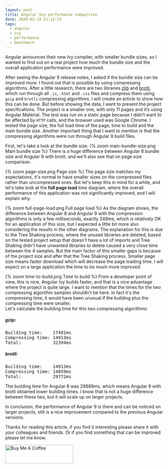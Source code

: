 ```yaml
---
layout: post
title: Angular Ivy performance comparison
date: 2020-02-19 21:12:13
tags:
  - angular
  - ivy
  - performance
  - benchmark
---
```


Angular announces their new Ivy compiler, with smaller bundle sizes, so I wanted to find out on a real project how much the bundle size and the overall application performance were improved.

After seeing the Angular 9 release notes, I asked if the bundle size can be improved more. I found out that is possible by using compressing algorithms. After a little research, there are two libraries [zlib](https://www.npmjs.com/package/zlib) and [brotli](https://www.npmjs.com/package/brotli), which run through all `.js`, `.html` and `.css` files and compress them using `gzip` and `brotli` compressing algorithms. I will create an article to show how this can be done.
But before showing the data, I want to present the project specifications. The project is a smaller one, with only 11 pages and it’s using Angular Material.
The test was run on a static page because I didn’t want to be affected by `HTTP` calls, and the browser used was Google Chrome. I tested the page size, the full load time of the page, time to build and the main bundle size. Another important thing that I want to mention is that the compressing algorithms were run through Angular 9 build files.

First, let's take a look at the bundle size.
{% zoom main-bundle-size.png Main bundle size %}
There is a huge difference between Angular 8 bundle size and Angular 9 with brotli, and we'll also see that on page size comparison.

{% zoom page-size.png Page size %}
The page size matches my expectations, it's normal to have smaller sizes on the compressed files rather than uncompressed ones.
But let's keep this in mind for a while, and let's take look at the **full page load** time diagram, where the overall performance of this application was not significantly improved, and I will explain why.

{% zoom full-page-load.png Full page load %}
As the diagram shows, the difference between Angular 8 and Angular 9 with the compression algorithms is only a few milliseconds, exactly 249ms, which is relatively OK for an application of this size, but I expected a little bit more also considering the results in the other diagrams.
The explanation for this is due to the Tree Shaking process, where the unused libraries are deleted, based on the tested project setup that doesn't have a lot of imports and Tree Shaking didn't have unwanted libraries to delete caused a very close time between the 4 samples. But the main factor of this smaller gaps is because of the project size and after that the Tree Shaking process.
Smaller page size means faster download which will decrease the page loading time. I will expect on a large application the time to be much more improved.

{% zoom time-to-build.png Time to build %}
From a developer point of view, this is nice, Angular Ivy builds faster, and that is a nice advantage where the project is quite large. I want to mention that the times for the two compressing algorithm samples shouldn't be here. In fact it's the compressing time, it would have been unusual if the building plus the compressing time were smaller.<br/>
Let's calculate the building time for this two compressing algorithms:

##### gzip:

<pre>
Building time:    17481ms
Compressing time: 14913ms
Total:            32394ms
</pre>

##### brotli:

<pre>
Building time:    14913ms
Compressing time: 14859ms
Total:            29772ms
</pre>

The building time for Angular 8 was 29889ms, which means Angular 9 with brotli obtained lower building times. I know that is not a huge difference between these two, but it will scale up on larger projects.

In conclusion, the performance of Angular 9 is there and can be noticed on larger projects, still is a nice improvement compared to the previous Angular versions.

Thanks for reading this article, if you find it interesting please share it with your colleagues and friends. Or if you find something that can be improved please let me know.

<a href="https://www.buymeacoffee.com/edstefanescu" target="_blank"><img src="https://cdn.buymeacoffee.com/buttons/v2/default-yellow.png" alt="Buy Me A Coffee" style="height: 60px !important;width: 217px !important;" ></a>